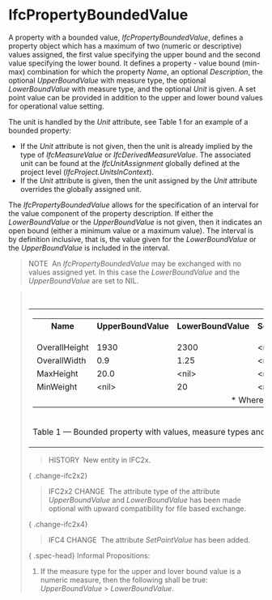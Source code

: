 IfcPropertyBoundedValue
=======================

A property with a bounded value, _IfcPropertyBoundedValue_, defines a property object which has a maximum of two (numeric or descriptive) values assigned, the first value specifying the upper bound and the second value specifying the lower bound. It defines a property - value bound (min-max) combination for which the property _Name_, an optional _Description_, the optional _UpperBoundValue_ with measure type, the optional _LowerBoundValue_ with measure type, and the optional _Unit_ is given. A set point value can be provided in addition to the upper and lower bound values for operational value setting.

The unit is handled by the _Unit_ attribute, see Table 1 for an example of a bounded property:

* If the _Unit_ attribute is not given, then the unit is already implied by the type of _IfcMeasureValue_ or _IfcDerivedMeasureValue_. The associated unit can be found at the _IfcUnitAssignment_ globally defined at the project level (_IfcProject.UnitsInContext_). 
* If the _Unit_ attribute is given, then the unit assigned by the _Unit_ attribute overrides the globally assigned unit. 

The _IfcPropertyBoundedValue_ allows for the specification of an interval for the value component of the property description. If either the _LowerBoundValue_ or the _UpperBoundValue_ is not given, then it indicates an open bound (either a minimum value or a maximum value). The interval is by definition inclusive, that is, the value given for the _LowerBoundValue_ or the _UpperBoundValue_ is included in the interval.

> NOTE&nbsp; An _IfcPropertyBoundedValue_ may be exchanged with no values assigned yet. In this case the _LowerBoundValue_ and the _UpperBoundValue_ are set to NIL.

> &nbsp;
> 
> <table>
 <tr>
  <td>
   <table class="gridtable">
    <tr valign="top">
     <th width="15%">Name</th>
     <th width="15%">UpperBoundValue</th>
     <th width="15%">LowerBoundValue</th>
     <th width="15%">SetPointValue</th>
     <th width="45%">Type<br> <span style="font-size:smaller">(through <em>IfcValue</em>)</span></th>
     <th width="10%">Unit<br></th>
    </tr>
    <tr valign="top">
     <td>OverallHeight</td>
     <td>1930</td>
     <td>2300</td>
     <td>&lt;nil&gt;</td>
     <td><em>IfcPositiveLengthMeasure</em></td>
     <td>-</td>
    </tr>
    <tr valign="top">
     <td>OverallWidth</td>
     <td>0.9</td>
     <td>1.25</td>
     <td>&lt;nil&gt;</td>
     <td><em>IfcPositiveLengthMeasure</em></td>
     <td>m</td>
    </tr>
    <tr valign="top">
     <td>MaxHeight</td>
     <td>20.0</td>
     <td>&lt;nil&gt;</td>
     <td>&lt;nil&gt;</td>
     <td><em>IfcPositiveLengthMeasure</em></td>
     <td>-</td>
    </tr>
    <tr valign="top">
     <td>MinWeight</td>
     <td>&lt;nil&gt;</td>
     <td>20</td>
     <td>&lt;nil&gt;</td>
     <td><em>IfcMassMeasure</em></td>
     <td>kg</td>
    </tr>
    <tr>
     <td colspan="6" align="right">* Where rules ensures same measure type for all values</td>
    </tr>
   </table>
  </td>
 </tr>
 <tr>
  <td><p class="table">Table 1 &mdash; Bounded property with values, measure types and units</p></td>
 </tr>
</table>

> HISTORY&nbsp; New entity in IFC2x.

{ .change-ifc2x2}
> IFC2x2 CHANGE&nbsp; The attribute type of the attribute _UpperBoundValue_ and _LowerBoundValue_ has been made optional with upward compatibility for file based exchange.

{ .change-ifc2x4}
> IFC4 CHANGE&nbsp; The attribute _SetPointValue_ has been added.

{ .spec-head}
Informal Propositions:

1. If the measure type for the upper and lover bound value is a numeric measure, then the following shall be true: _UpperBoundValue_ &gt; _LowerBoundValue_.
